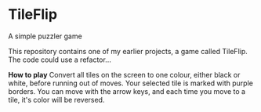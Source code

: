 # TileFlip
A simple puzzler game

This repository contains one of my earlier projects, a game called TileFlip. The code could use a refactor...

<b>How to play</b>
  Convert all tiles on the screen to one colour, either black or white, before running out of moves. Your selected tile is marked with purple borders. You can move with the arrow keys, and each time you move to a tile, it's color will be reversed.
